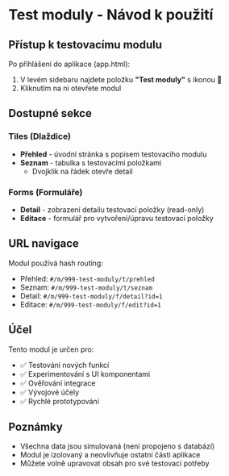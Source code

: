 # Test moduly - Návod k použití

## Přístup k testovacímu modulu

Po přihlášení do aplikace (app.html):

1. V levém sidebaru najdete položku **"Test moduly"** s ikonou 🧪
2. Kliknutím na ni otevřete modul

## Dostupné sekce

### Tiles (Dlaždice)
- **Přehled** - úvodní stránka s popisem testovacího modulu
- **Seznam** - tabulka s testovacími položkami
  - Dvojklik na řádek otevře detail

### Forms (Formuláře)
- **Detail** - zobrazení detailu testovací položky (read-only)
- **Editace** - formulář pro vytvoření/úpravu testovací položky

## URL navigace

Modul používá hash routing:
- Přehled: `#/m/999-test-moduly/t/prehled`
- Seznam: `#/m/999-test-moduly/t/seznam`
- Detail: `#/m/999-test-moduly/f/detail?id=1`
- Editace: `#/m/999-test-moduly/f/edit?id=1`

## Účel

Tento modul je určen pro:
- ✅ Testování nových funkcí
- ✅ Experimentování s UI komponentami
- ✅ Ověřování integrace
- ✅ Vývojové účely
- ✅ Rychlé prototypování

## Poznámky

- Všechna data jsou simulovaná (není propojeno s databází)
- Modul je izolovaný a neovlivňuje ostatní části aplikace
- Můžete volně upravovat obsah pro své testovací potřeby
